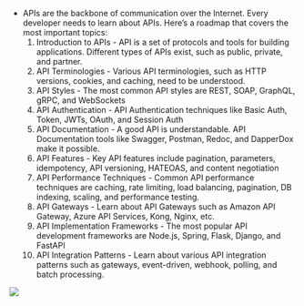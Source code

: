 * APIs are the backbone of communication over the Internet. Every developer needs to learn about APIs. Here’s a roadmap that covers the most important topics:
  1. Introduction to APIs - API is a set of protocols and tools for building applications. Different types of APIs exist, such as public, private, and partner.
  1. API Terminologies - Various API terminologies, such as HTTP versions, cookies, and caching, need to be understood.
  1. API Styles - The most common API styles are REST, SOAP, GraphQL, gRPC, and WebSockets
  1. API Authentication - API Authentication techniques like Basic Auth, Token, JWTs, OAuth, and Session Auth
  1. API Documentation - A good API is understandable. API Documentation tools like Swagger, Postman, Redoc, and DapperDox make it possible.
  1. API Features - Key API features include pagination, parameters, idempotency, API versioning, HATEOAS, and content negotiation
  1. API Performance Techniques - Common API performance techniques are caching, rate limiting, load balancing, pagination, DB indexing, scaling, and performance testing.
  1. API Gateways - Learn about API Gateways such as Amazon API Gateway, Azure API Services, Kong, Nginx, etc.
  1. API Implementation Frameworks - The most popular API development frameworks are Node.js, Spring, Flask, Django, and FastAPI
  1. API Integration Patterns - Learn about various API integration patterns such as gateways, event-driven, webhook, polling, and batch processing.

<img src="https://substack-post-media.s3.amazonaws.com/public/images/9c309ad3-78a8-4511-a6f2-e69c06d5c500_1280x1566.gif">

